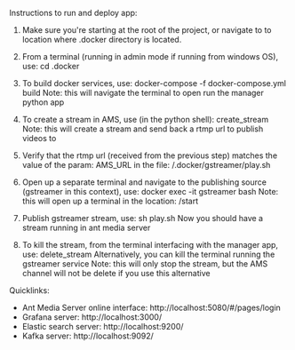 Instructions to run and deploy app:

1. Make sure you're starting at the root of the project, or navigate to to location where .docker directory is located.

2. From a terminal (running in admin mode if running from windows OS), use:
    cd .docker

3. To build docker services, use:
    docker-compose -f docker-compose.yml build
Note: this will navigate the terminal to open run the manager python app

4. To create a stream in AMS, use (in the python shell):
    create_stream
Note: this will create a stream and send back a rtmp url to publish videos to

5. Verify that the rtmp url (received from the previous step) matches the value of the param:
    AMS_URL
in the file:
    /.docker/gstreamer/play.sh

6. Open up a separate terminal and navigate to the publishing source (gstreamer in this context), use:
    docker exec -it gstreamer bash
Note: this will open up a terminal in the location:
    /start

7. Publish gstreamer stream, use:
    sh play.sh
Now you should have a stream running in ant media server

8. To kill the stream, from the terminal interfacing with the manager app, use:
    delete_stream
Alternatively, you can kill the terminal running the gstreamer service
Note: this will only stop the stream, but the AMS channel will not be delete if you use this alternative


Quicklinks:
- Ant Media Server online interface: http://localhost:5080/#/pages/login
- Grafana server: http://localhost:3000/
- Elastic search server: http://localhost:9200/
- Kafka server: http://localhost:9092/
